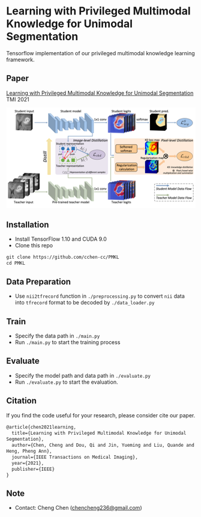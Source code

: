# Learning with Privileged Multimodal Knowledge for Unimodal Segmentation

Tensorflow implementation of our privileged multimodal knowledge learning framework. <br/>

## Paper
[Learning with Privileged Multimodal Knowledge for Unimodal Segmentation](https://ieeexplore.ieee.org/stamp/stamp.jsp?arnumber=9567675) TMI 2021
<p align="center">
  <img src="figure/framework.png">
</p>

## Installation
* Install TensorFlow 1.10 and CUDA 9.0
* Clone this repo
```
git clone https://github.com/cchen-cc/PMKL
cd PMKL
```

## Data Preparation
* Use `nii2tfrecord` function in `./preprocessing.py` to convert `nii` data into `tfrecord` format to be decoded by `./data_loader.py`

## Train
* Specify the data path in `./main.py`
* Run `./main.py` to start the training process

## Evaluate
* Specify the model path and data path in `./evaluate.py`
* Run `./evaluate.py` to start the evaluation.

## Citation
If you find the code useful for your research, please consider cite our paper.
```
@article{chen2021learning,
  title={Learning with Privileged Multimodal Knowledge for Unimodal Segmentation},
  author={Chen, Cheng and Dou, Qi and Jin, Yueming and Liu, Quande and Heng, Pheng Ann},
  journal={IEEE Transactions on Medical Imaging},
  year={2021},
  publisher={IEEE}
}
```
## Note
* Contact: Cheng Chen (chencheng236@gmail.com)
